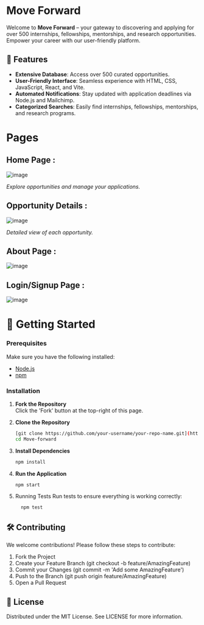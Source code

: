 # Move Forward

Welcome to **Move Forward** – your gateway to discovering and applying for over 500 internships, fellowships, mentorships, and research opportunities. Empower your career with our user-friendly platform.

## 🌟 Features

- **Extensive Database**: Access over 500 curated opportunities.
- **User-Friendly Interface**: Seamless experience with HTML, CSS, JavaScript, React, and Vite.
- **Automated Notifications**: Stay updated with application deadlines via Node.js and Mailchimp.
- **Categorized Searches**: Easily find internships, fellowships, mentorships, and research programs.

# Pages

## Home Page : 
 ![image](https://github.com/Aanya9693/Move-Forward/assets/101557638/31ba670d-5c98-4402-b1f7-83f46ace245a)

*Explore opportunities and manage your applications.*


## Opportunity Details : 
  ![image](https://github.com/Aanya9693/Move-Forward/assets/101557638/8d94c0d9-7581-4efd-8c08-9a478197b1d3)

*Detailed view of each opportunity.*


## About Page : 
![image](https://github.com/Aanya9693/Move-Forward/assets/101557638/cb8855e6-f831-42a2-ba6c-8876616e8ee4)


## Login/Signup Page : 
  ![image](https://github.com/Aanya9693/Move-Forward/assets/101557638/50c31ed8-ec0f-4ad1-8ef7-3a66e21c9e9a)


# 🚀 Getting Started

### Prerequisites

Make sure you have the following installed:
- [Node.js](https://nodejs.org/)
- [npm](https://www.npmjs.com/)

### Installation

1. **Fork the Repository**  
   Click the 'Fork' button at the top-right of this page.

2. **Clone the Repository**  
   ```bash
   [git clone https://github.com/your-username/your-repo-name.git](https://github.com/Aanya9693/Move-Forward.git)
   cd Move-forward
3. **Install Dependencies**
   ```bash
   npm install
4. **Run the Application**
   ```bash
   npm start
5. Running Tests
  Run tests to ensure everything is working correctly:
   ```bash
     npm test

## 🛠️ Contributing
  We welcome contributions! Please follow these steps to contribute:

  1. Fork the Project
  2. Create your Feature Branch (git checkout -b feature/AmazingFeature)
  3. Commit your Changes (git commit -m 'Add some AmazingFeature')
  4. Push to the Branch (git push origin feature/AmazingFeature)
  5. Open a Pull Request

## 📄 License
  Distributed under the MIT License. See LICENSE for more information.
